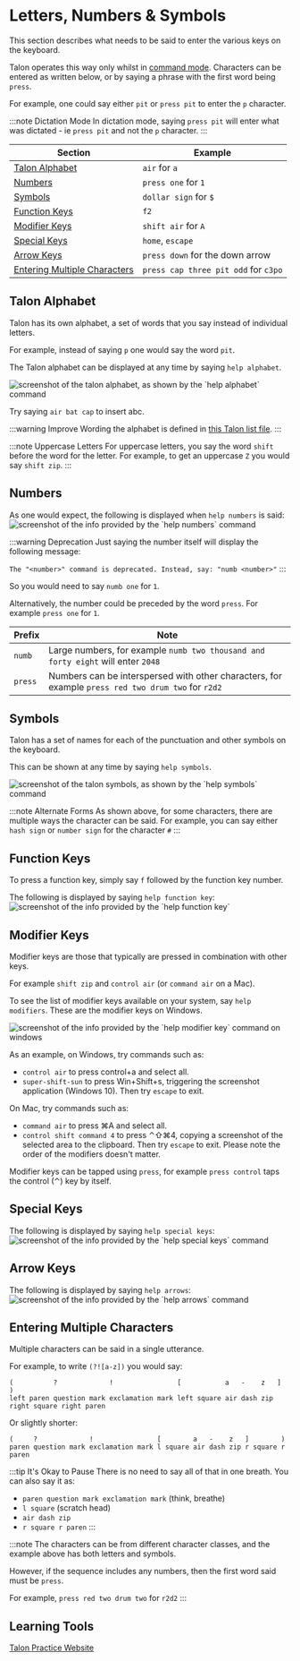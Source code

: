# Letters, Numbers & Symbols

This section describes what needs to be said to enter the various keys on the keyboard.

Talon operates this way only whilst in [command mode](command_mode.md). Characters can be entered as written below,
or by saying a phrase with the first word being `press`.

For example, one could say either `pit` or `press pit` to enter the `p` character.


:::note Dictation Mode
In dictation mode, saying `press pit` will enter what was dictated - ie  `press pit` and not the `p` character.
:::


| Section          | Example                 |
| ---------------- | --------------------------- |
| [Talon Alphabet](#talon-alphabet)        | `air` for `a` |
| [Numbers](#numbers) | `press one` for `1` |
| [Symbols](#symbols) | `dollar sign` for `$` |
| [Function Keys](#function-keys) | `f2` |
| [Modifier Keys](#modifier-keys) | `shift air` for `A` |
| [Special Keys](#special-keys) | `home`, `escape` |
| [Arrow Keys](#arrow-keys) | `press down` for the down arrow |
| [Entering Multiple Characters](#entering-multiple-characters) | `press cap three pit odd` for `c3po` |


## Talon Alphabet

Talon has its own alphabet, a set of words that you say instead of individual letters.

For example, instead of saying `p` one would say the word `pit`.

The Talon alphabet can be displayed at any time by saying `help alphabet`.

<img src="/img/help_alphabet.png/"
     alt="screenshot of the talon alphabet, as shown by the `help alphabet` command"
 />

Try saying `air bat cap` to insert abc.

:::warning Improve Wording
the alphabet is defined in
[this Talon list file](core/keys/letter.talon-list).
:::

:::note Uppercase Letters
For uppercase letters, you say the word `shift` before the word for the letter. For example, to get an uppercase `Z` you would say `shift zip`.
:::

## Numbers

As one would expect, the following is displayed when `help numbers` is said:
<img src="/img/help_numbers.png/"
     alt="screenshot of the info provided by the `help numbers` command"
/>

:::warning Deprecation
Just saying the number itself will display the following message:

`The "<number>" command is deprecated. Instead, say: "numb <number>"`
:::

So you would need to say `numb one` for `1`.

Alternatively, the number could be preceded by the word `press`. For example `press one` for `1`.

| Prefix          | Note                 |
| ---------------- | --------------------------- |
| `numb`  | Large numbers, for example `numb two thousand and forty eight` will enter `2048` |
| `press` | Numbers can be interspersed with other characters, for example `press red two drum two` for `r2d2` |



## Symbols
Talon has a set of names for each of the punctuation and other symbols on the keyboard.

This can be shown at any time by saying `help symbols`.


<img src="/img/help_symbols.png/"
     alt="screenshot of the talon symbols, as shown by the `help symbols` command"
 />

:::note Alternate Forms
As shown above, for some characters, there are multiple ways the character can be said. For example, you can say either `hash sign` or `number sign` for the character `#`
:::




## Function Keys

To press a function key, simply say `f` followed by the function key number.

The following is displayed by saying `help function key`:
<img src="/img/help_function_key.png/"
     alt="screenshot of the info provided by the `help function key`"
 />

## Modifier Keys

Modifier keys are those that typically are pressed in combination with other keys.

For example `shift zip` and `control air` (or `command air` on a Mac).

To see the list of modifier keys available on your system, say `help modifiers`. These are the modifier keys on Windows.

<img src="/img/help_modifier_key.png/"
     alt="screenshot of the info provided by the `help modifier key` command on windows"
 />

As an example, on Windows, try commands such as:

- `control air` to press control+a and select all.
- `super-shift-sun` to press Win+Shift+s, triggering the screenshot application (Windows 10). Then try `escape` to exit.

On Mac, try commands such as:

- `command air` to press ⌘A and select all.
- `control shift command 4` to press ⌃⇧⌘4, copying a screenshot of the selected area to the clipboard. Then try `escape` to exit. Please note the order of the modifiers doesn't matter.

Modifier keys can be tapped using `press`, for example `press control` taps the control (⌃) key by itself.

## Special Keys

The following is displayed by saying `help special keys`:
<img src="/img/help_special_keys.png/"
     alt="screenshot of the info provided by the `help special keys` command"
 />

## Arrow Keys

The following is displayed by saying `help arrows`:
<img src="/img/help_arrow_key.png/"
     alt="screenshot of the info provided by the `help arrows` command"
 />

## Entering Multiple Characters

Multiple characters can be said in a single utterance.

For example, to write `(?![a-z])` you would say:

```
(          ?             !                [           a   -    z   ]            )
left paren question mark exclamation mark left square air dash zip right square right paren
```

Or slightly shorter:

```
(     ?             !                [        a   -    z   ]        )
paren question mark exclamation mark l square air dash zip r square r paren
```

:::tip It's Okay to Pause
There is no need to say all of that in one breath. You can also say it as:
- `paren question mark exclamation mark` (think, breathe)
- `l square` (scratch head)
- `air dash zip`
- `r square r paren`
:::

:::note
The characters can be from different character classes, and the example above
has both letters and symbols.

However, if the sequence includes any numbers, then the first word said must be `press`.

For example, `press red two drum two` for `r2d2`
:::


## Learning Tools

[Talon Practice Website](/docs/Help/Items/talon-practice-website.md) 

